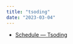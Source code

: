 ```yaml
---
title: "tsoding"
date: "2023-03-04"
---
```


- [Schedule — Tsoding](https://tsoding.github.io/schedule/)